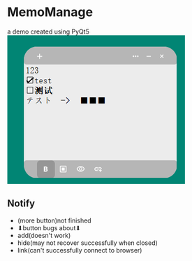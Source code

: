 # MemoManage
a demo created using PyQt5
![App Screenshot](screenshot.png)

## Notify
- (more button)not finished
- ⬇button bugs about⬇
- add(doesn't work)
- hide(may not recover successfully when closed)
- link(can't successfully connect to browser)


